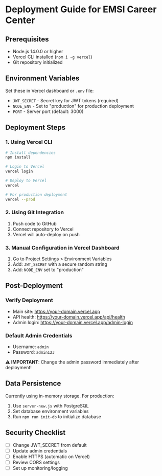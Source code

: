 # Deployment Guide for EMSI Career Center

## Prerequisites
- Node.js 14.0.0 or higher
- Vercel CLI installed (`npm i -g vercel`)
- Git repository initialized

## Environment Variables
Set these in Vercel dashboard or `.env` file:
- `JWT_SECRET` - Secret key for JWT tokens (required)
- `NODE_ENV` - Set to "production" for production deployment
- `PORT` - Server port (default: 3000)

## Deployment Steps

### 1. Using Vercel CLI
```bash
# Install dependencies
npm install

# Login to Vercel
vercel login

# Deploy to Vercel
vercel

# For production deployment
vercel --prod
```

### 2. Using Git Integration
1. Push code to GitHub
2. Connect repository to Vercel
3. Vercel will auto-deploy on push

### 3. Manual Configuration in Vercel Dashboard
1. Go to Project Settings > Environment Variables
2. Add: `JWT_SECRET` with a secure random string
3. Add: `NODE_ENV` set to "production"

## Post-Deployment

### Verify Deployment
- Main site: https://your-domain.vercel.app
- API health: https://your-domain.vercel.app/api/health
- Admin login: https://your-domain.vercel.app/admin-login

### Default Admin Credentials
- Username: `admin`
- Password: `admin123`

⚠️ **IMPORTANT**: Change the admin password immediately after deployment!

## Data Persistence
Currently using in-memory storage. For production:
1. Use `server-new.js` with PostgreSQL
2. Set database environment variables
3. Run `npm run init-db` to initialize database

## Security Checklist
- [ ] Change JWT_SECRET from default
- [ ] Update admin credentials
- [ ] Enable HTTPS (automatic on Vercel)
- [ ] Review CORS settings
- [ ] Set up monitoring/logging